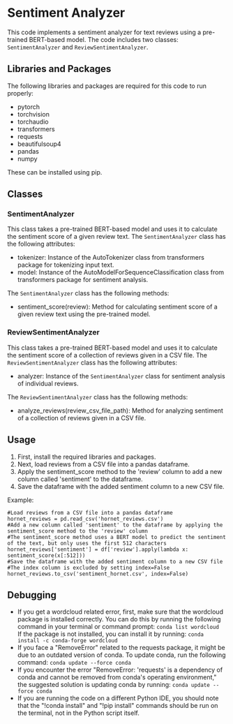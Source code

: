 # Sentiment Analyzer
This code implements a sentiment analyzer for text reviews using a pre-trained BERT-based model. The code includes two classes: `SentimentAnalyzer` and `ReviewSentimentAnalyzer`.

## Libraries and Packages
The following libraries and packages are required for this code to run properly:

* pytorch
* torchvision
* torchaudio
* transformers
* requests
* beautifulsoup4
* pandas
* numpy

These can be installed using pip.

## Classes
### SentimentAnalyzer
This class takes a pre-trained BERT-based model and uses it to calculate the sentiment score of a given review text. The `SentimentAnalyzer` class has the following attributes:

* tokenizer: Instance of the AutoTokenizer class from transformers package for tokenizing input text.
* model: Instance of the AutoModelForSequenceClassification class from transformers package for sentiment analysis.

The `SentimentAnalyzer` class has the following methods:

* sentiment_score(review): Method for calculating sentiment score of a given review text using the pre-trained model.

### ReviewSentimentAnalyzer
This class takes a pre-trained BERT-based model and uses it to calculate the sentiment score of a collection of reviews given in a CSV file. The `ReviewSentimentAnalyzer` class has the following attributes:

* analyzer: Instance of the `SentimentAnalyzer` class for sentiment analysis of individual reviews.

The `ReviewSentimentAnalyzer` class has the following methods:

* analyze_reviews(review_csv_file_path): Method for analyzing sentiment of a collection of reviews given in a CSV file.

## Usage
1. First, install the required libraries and packages.
2. Next, load reviews from a CSV file into a pandas dataframe.
3. Apply the sentiment_score method to the 'review' column to add a new column called 'sentiment' to the dataframe.
4. Save the dataframe with the added sentiment column to a new CSV file.

Example:

```
#Load reviews from a CSV file into a pandas dataframe
hornet_reviews = pd.read_csv('hornet_reviews.csv')
#Add a new column called 'sentiment' to the dataframe by applying the sentiment_score method to the 'review' column
#The sentiment_score method uses a BERT model to predict the sentiment of the text, but only uses the first 512 characters
hornet_reviews['sentiment'] = df['review'].apply(lambda x: sentiment_score(x[:512]))
#Save the dataframe with the added sentiment column to a new CSV file
#The index column is excluded by setting index=False
hornet_reviews.to_csv('sentiment_hornet.csv', index=False)

```

## Debugging

* If you get a wordcloud related error, first, make sure that the wordcloud package is installed correctly. You can do this by running the following command in your terminal or command prompt:
`conda list wordcloud `
If the package is not installed, you can install it by running:
` conda install -c conda-forge wordcloud `
* If you face a "RemoveError" related to the requests package, it might be due to an outdated version of conda. To update conda, run the following command:
`conda update --force conda`
* If you encounter the error "RemoveError: 'requests' is a dependency of conda and cannot be removed from conda's operating environment," the suggested solution is updating conda by running:
` conda update --force conda `
* If you are running the code on a different Python IDE, you should note that the "!conda install" and "!pip install" commands should be run on the terminal, not in the Python script itself.
